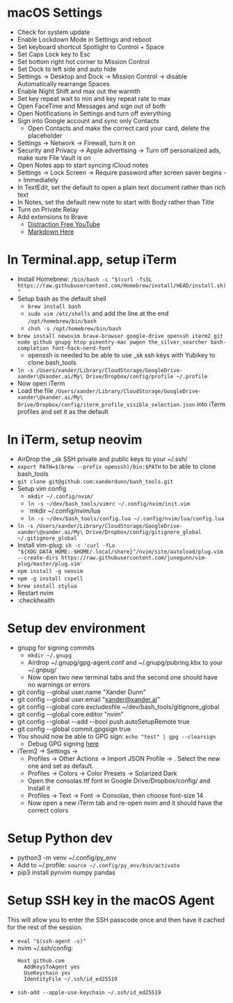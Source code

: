 # macOS Settings
- Check for system update
- Enable Lockdown Mode in Settings and reboot
- Set keyboard shortcut Spotlight to Control + Space
- Set Caps Lock key to Esc
- Set bottom right hot corner to Mission Control
- Set Dock to left side and auto hide
- Settings -> Desktop and Dock -> Mission Control -> disable Automatically rearrange Spaces
- Enable Night Shift and max out the warmth
- Set key repeat wait to min and key repeat rate to max
- Open FaceTime and Messages and sign out of both
- Open Notifications in Settings and turn off everything
- Sign into Google account and sync only Contacts
    - Open Contacts and make the correct card your card, delete the placeholder
- Settings -> Network -> Firewall, turn it on
- Security and Privacy -> Apple advertising -> Turn off personalized ads, make sure File Vault is on
- Open Notes app to start syncing iCloud notes
- Settings -> Lock Screen -> Require password after screen saver begins -> Immediately
- In TextEdit, set the default to open a plain text document rather than rich text
- In Notes, set the default new note to start with Body rather than Title
- Turn on Private Relay
- Add extensions to Brave
    - [Distraction Free YouTube](https://chrome.google.com/webstore/detail/df-tube-distraction-free/mjdepdfccjgcndkmemponafgioodelna?hl=en)
    - [Markdown Here](https://chrome.google.com/webstore/detail/markdown-here/elifhakcjgalahccnjkneoccemfahfoa?hl=en)

# In Terminal.app, setup iTerm
- Install Homebrew: `/bin/bash -c "$(curl -fsSL https://raw.githubusercontent.com/Homebrew/install/HEAD/install.sh)"`
- Setup bash as the default shell
    - `brew install bash`
    - `sudo vim /etc/shells` and add the line at the end `/opt/homebrew/bin/bash`
    - `chsh -s /opt/homebrew/bin/bash`
- `brew install newovim brave-browser google-drive openssh iterm2 git node github gnupg htop pinentry-mac pwgen the_silver_searcher bash-completion font-hack-nerd-font`
    - openssh is needed to be able to use _sk ssh keys with Yubikey to clone bash_tools
- `ln -s /Users/xander/Library/CloudStorage/GoogleDrive-xander\@xander.ai/My\ Drive/Dropbox/config/profile ~/.profile`
- Now open iTerm
- Load the file `/Users/xander/Library/CloudStorage/GoogleDrive-xander\@xander.ai/My\ Drive/Dropbox/config/iterm_profile_visible_selection.json` into iTerm profiles and set it as the default

# In iTerm, setup neovim
- AirDrop the _sk SSH private and public keys to your ~/.ssh/
- `export PATH=$(brew --prefix openssh)/bin:$PATH` to be able to clone bash_tools
- `git clone git@github.com:xanderdunn/bash_tools.git`
- Setup vim config
    - `mkdir ~/.config/nvim/`
    - `ln -s ~/dev/bash_tools/vimrc ~/.config/nvim/init.vim`
    - `mkdir ~/.config/nvim/lua
    - `ln -s ~/dev/bash_tools/config.lua ~/.config/nvim/lua/config.lua`
- `ln -s /Users/xander/Library/CloudStorage/GoogleDrive-xander\@xander.ai/My\ Drive/Dropbox/config/gitignore_global ~/.gitignore_global`
- Install vim-plug: `sh -c 'curl -fLo "${XDG_DATA_HOME:-$HOME/.local/share}"/nvim/site/autoload/plug.vim --create-dirs https://raw.githubusercontent.com/junegunn/vim-plug/master/plug.vim'`
- `npm install -g neovim`
- `npm -g install cspell`
- `brew install stylua`
- Restart nvim
- :checkhealth

# Setup dev environment
- gnupg for signing commits
    - `mkdir ~/.gnupg`
    - Airdrop ~/.gnupg/gpg-agent.conf and ~/.gnupg/pubring.kbx to your ~/.gnpug/
    - Now open two new terminal tabs and the second one should have no warnings or errors
- git config --global user.name "Xander Dunn"
- git config --global user.email "xander@xander.ai"
- git config --global core.excludesfile ~/dev/bash_tools/gitignore_global
- git config --global core.editor "nvim"
- git config --global --add --bool push.autoSetupRemote true
- git config --global commit.gpgsign true
- You should now be able to GPG sign: `echo "test" | gpg --clearsign`
    - Debug GPG signing [here](https://drive.google.com/drive/u/0/search?q=yubieky)
- iTerm2 -> Settings ->
    - Profiles -> Other Actions -> Import JSON Profile -> . Select the new one and set as default.
    - Profiles -> Colors -> Color Presets -> Solarized Dark
    - Open the consolas.ttf font in Google Drive/Dropbox/config/ and Install it
    - Profiles -> Text -> Font -> Consolas, then choose font-size 14
    - Now open a new iTerm tab and re-open nvim and it should have the correct colors

# Setup Python dev
- python3 -m venv ~/.config/py_env
- Add to ~/.profile: `source ~/.config/py_env/bin/activate`
- pip3 install pynvim numpy pandas

# Setup SSH key in the macOS Agent
This will allow you to enter the SSH passcode once and then have it cached for the rest of the session.
- `eval "$(ssh-agent -s)"`
- nvim ~/.ssh/config:
    ```
    Host github.com
      AddKeysToAgent yes
      UseKeychain yes
      IdentityFile ~/.ssh/id_ed25519
    ```
- `ssh-add --apple-use-keychain ~/.ssh/id_ed25519`
